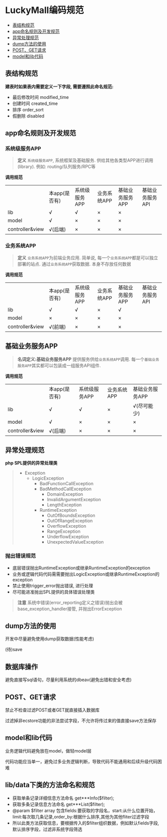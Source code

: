 # LuckyMall编码规范

- [表结构规范](#table-agreement)
- [app命名规则及开发规范](#app-name-agreement)
- [异常处理规范](#exception-agreement)
- [dump方法的使用](#dump-agreement)
- [POST、GET请求](#request-agreement)
- [model和lib代码](#model-lib-agreement)

<a name="table-agreement"></a>
## 表结构规范
**建表时如果表内需要定义一下字段, 需要遵照此命名规范:**
- 最后修改时间 modified_time
- 创建时间    created_time
- 排序       order_sort
- 假删除     disabled

 
<a name="app-name-agreement"></a>
## app命名规则及开发规范
### 系统级服务APP

> **定义** `系统级服务APP`, 系统框架及基础服务. 供给其他各类型APP进行调用(library). 例如: routing/队列服务/RPC等

**调用规范**
<table width="100%">
    <tr>
        <td></td>
        <td>本app(是否有)</td>
        <td>系统级服务APP</td>
        <td>业务系统APP</td>
        <td>基础业务服务APP</td>
        <td>基础业务服务API</td>
    </tr>
    <tr>
        <td>lib</td>
        <td>√</td>
        <td>√</td>
        <td>×</td>
        <td>×</td>
    </tr>
    <tr>
        <td>model</td>
        <td>√</td>
        <td>×</td>
        <td>×</td>
        <td>×</td>
    </tr>
    <tr>
        <td>controller&view</td>
        <td>√(后端)</td>
        <td>×</td>
        <td>×</td>
        <td>×</td>
    </tr>
</table>


### 业务系统APP

> **定义** `业务系统APP`为前端业务应用. 简单说, 每一个`业务系统APP`都是可以独立部署的站点. 通过`业务系统APP`获取数据. 本身不存放任何数据

**调用规范**
<table width="100%">
    <tr>
        <td></td>
        <td>本app(是否有)</td>
        <td>系统级服务APP</td>
        <td>业务系统APP</td>
        <td>基础业务服务APP</td>
        <td>基础业务服务API</td>
    </tr>
    <tr>
        <td>lib</td>
        <td>√</td>
        <td>√</td>
        <td>×</td>
        <td>√</td>
    </tr>
    <tr>
        <td>model</td>
        <td>×</td>
        <td>×</td>
        <td>×</td>
        <td>×</td>
    </tr>
    <tr>
        <td>controller&view</td>
        <td>√(前端)</td>
        <td>×</td>
        <td>×</td>
        <td>×</td>
    </tr>
</table>

## 基础业务服务APP

> **名词定义:基础业务服务APP** 提供服务供给`业务系统APP`调用. 每一个`基础业务服务APP`其实都可以包装成一组服务API组件.

**调用规范**
<table width="100%">
    <tr>
        <td></td>
        <td>本app(是否有)</td>
        <td>系统级服务APP</td>
        <td>业务系统APP</td>
        <td>基础业务服务APP</td>
    </tr>
    <tr>
        <td>lib</td>
        <td>√</td>
        <td>√</td>
        <td>×</td>
        <td>√(尽可能少)</td>
    </tr>
    <tr>
        <td>model</td>
        <td>√</td>
        <td>×</td>
        <td>×</td>
        <td>×</td>
    </tr>
    <tr>
        <td>controller&view</td>
        <td>√(后端)</td>
        <td>×</td>
        <td>×</td>
        <td>×</td>
    </tr>
</table>

<a name="exception-agreement"></a>
## 异常处理规范
**php SPL提供的异常处理类**
> - Exception
> 	- LogicException
> 	  - BadFunctionCallException 
> 	  - BadMethodCallException
>       - DomainException
>       - InvalidArgumentException
>       - LengthException
>     - RuntimeException
>       - OutOfBoundsException
>       - OutOfRangeException
>       - OverflowException
>       - RangeException
>       - UnderflowException
>       - UnexpectedValueException

### 抛出错误规范
- 底层错误抛出RuntimeException或继承RuntimeException的exception
- 业务或逻辑代码代码需需要抛出LogicException或继承RuntimeException的exception
- 禁止使用trigger_error抛出错误, 进行处理
- 尽可能进准抛出SPL提供的具体错误处理类

> **注意** 系统中错误(error_reporting定义之错误)抛出会被base_exception_handler接管, 并抛出ErrorException 

<a name="dump-agreement"></a>
## dump方法的使用
开发中尽量避免使用dump获取数据(性能考虑)


(待)save
    
## 数据库操作
避免直接写sql语句，尽量利用系统的dbeav(避免出错和安全考虑)

<a name="request-agreement"></a>
## POST、GET请求
禁止不检查过滤POST或者GET就直接插入数据库

过滤掉非ecstore功能的非法尝试字段，不允许将传过来的值直接save方法保存

<a name="model-lib-agreement"></a>
## model和lib代码
业务逻辑代码避免放在model，做轻model层

代码功能应当单一，避免过多业务逻辑判断，导致代码不能通用和后续升级代码困难

<a name="lib-data-agreement"></a>
## lib/data下类的方法命名和规范
- 获取单条记录详细信息方法命名 get***Info($filter);
- 获取多条记录信息方法命名 get***List($filter);
- @param $filter array 包含fields:要获取的字段名，start:从什么位置开始，limit:每次取几条记录,order_by:根据什么排序,其他为其他fliter过滤字段 
- 所以此类方法获取信息，要根据传入的$filter组织数据，例如默认fields字段,默认排序字段，过滤非系统字段筛选
